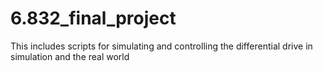 # 6.832_final_project
This includes scripts for simulating and controlling the differential drive in simulation and the real world
